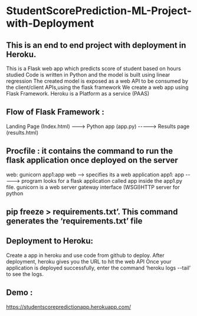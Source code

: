 # StudentScorePrediction-ML-Project-with-Deployment

## This is an end to end project with deployment in Heroku.
This is a Flask web app which predicts score of student  based on hours  studied
Code is written in Python and the model is built using linear regression
The created model is exposed as a web API to be consumed by the client/client APIs,using the flask framework
We create a web app using Flask Framework.
Heroku is a Platform as a service (PAAS)
## Flow of Flask Framework :

Landing Page (Index.html)  ---> Python app (app.py) -----> Results page (results.html)

## Procfile : it contains the command to run the flask application once deployed on the server

  web: gunicorn app1:app
 web --> specifies its a web application
 app1: app   -----> program looks for a flask application called app inside the app1.py file.
 gunicorn is a web server gateway interface (WSGI)HTTP server  for python 
## pip freeze > requirements.txt’. This command generates the ‘requirements.txt’ file
## Deployment to Heroku:

Create a app in heroku and use code from github to deploy.
After deployment, heroku gives you the URL to hit the web API
Once your application is deployed successfully, enter the command ‘heroku logs --tail’ to see the logs.
## Demo : 
https://studentscorepredictionapp.herokuapp.com/
